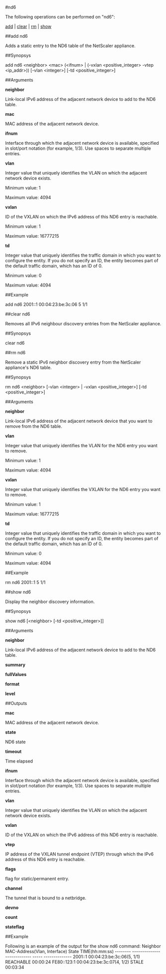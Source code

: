 #nd6

The following operations can be performed on "nd6":


[add](#add-nd6) | [clear](#clear-nd6) | [rm](#rm-nd6) | [show](#show-nd6)

##add nd6

Adds a static entry to the ND6 table of the NetScaler appliance.


##Synopsys

add nd6 &lt;neighbor> &lt;mac> (&lt;ifnum> | (-vxlan &lt;positive_integer>  -vtep &lt;ip_addr>)) [-vlan &lt;integer>] [-td &lt;positive_integer>]


##Arguments

<b>neighbor</b>
Link-local IPv6 address of the adjacent network device to add to the ND6 table.

<b>mac</b>
MAC address of the adjacent network device.

<b>ifnum</b>
Interface through which the adjacent network device is available, specified in slot/port notation (for example, 1/3). Use spaces to separate multiple entries.

<b>vlan</b>
Integer value that uniquely identifies the VLAN on which the adjacent network device exists.
Minimum value: 1
Maximum value: 4094

<b>vxlan</b>
ID of the VXLAN on which the IPv6 address of this ND6 entry is reachable.
Minimum value: 1
Maximum value: 16777215

<b>td</b>
Integer value that uniquely identifies the traffic domain in which you want to configure the entity. If you do not specify an ID, the entity becomes part of the default traffic domain, which has an ID of 0.
Minimum value: 0
Maximum value: 4094



##Example

add nd6 2001::1 00:04:23:be:3c:06 5 1/1

##clear nd6

Removes all IPv6 neighbour discovery entries from the NetScaler appliance.


##Synopsys

clear nd6


##rm nd6

Remove a static IPv6 neighbor discovery entry from the NetScaler appliance's ND6 table.


##Synopsys

rm nd6 &lt;neighbor> [-vlan &lt;integer> | -vxlan &lt;positive_integer>] [-td &lt;positive_integer>]


##Arguments

<b>neighbor</b>
Link-local IPv6 address of the adjacent network device that you want to remove from the ND6 table.

<b>vlan</b>
Integer value that uniquely identifies the VLAN for the ND6 entry you want to remove.
Minimum value: 1
Maximum value: 4094

<b>vxlan</b>
Integer value that uniquely identifies the VXLAN for the ND6 entry you want to remove.
Minimum value: 1
Maximum value: 16777215

<b>td</b>
Integer value that uniquely identifies the traffic domain in which you want to configure the entity. If you do not specify an ID, the entity becomes part of the default traffic domain, which has an ID of 0.
Minimum value: 0
Maximum value: 4094



##Example

rm nd6 2001::1 5 1/1

##show nd6

Display the neighbor discovery information.


##Synopsys

show nd6 [&lt;neighbor>  [-td &lt;positive_integer>]]


##Arguments

<b>neighbor</b>
Link-local IPv6 address of the adjacent network device to add to the ND6 table.

<b>summary</b>

<b>fullValues</b>

<b>format</b>

<b>level</b>



##Outputs

<b>mac</b>
MAC address of the adjacent network device.

<b>state</b>
ND6 state

<b>timeout</b>
Time elapsed

<b>ifnum</b>
Interface through which the adjacent network device is available, specified in slot/port notation (for example, 1/3). Use spaces to separate multiple entries.

<b>vlan</b>
Integer value that uniquely identifies the VLAN on which the adjacent network device exists.

<b>vxlan</b>
ID of the VXLAN on which the IPv6 address of this ND6 entry is reachable.

<b>vtep</b>
IP address of the VXLAN tunnel endpoint (VTEP) through which the IPv6 address of this ND6 entry is reachable.

<b>flags</b>
flag for static/permanent entry.

<b>channel</b>
The tunnel that is bound to a netbridge.

<b>devno</b>

<b>count</b>

<b>stateflag</b>



##Example

Following is an example of the output for the show nd6 command: Neighbor           MAC-Address(Vlan, Interface)      State      TIME(hh:mm:ss) --------           ---------------------------       -----      -------------- 2001::1            00:04:23:be:3c:06(5, 1/1)         REACHABLE  00:00:24 FE80::123:1        00:04:23:be:3c:07(4, 1/2)         STALE      00:03:34

